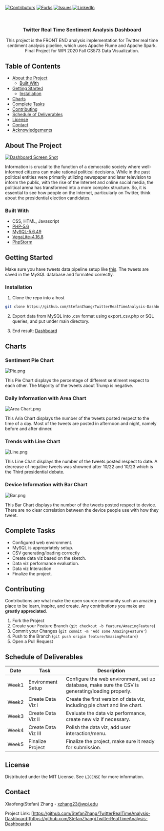 [![Contributors][contributors-shield]][contributors-url]
[![Forks][forks-shield]][forks-url]
[![Issues][issues-shield]][issues-url]
[![LinkedIn][linkedin-shield]][linkedin-url]



<!-- PROJECT LOGO -->
<br />
<p align="center">

  <h3 align="center">Twitter Real Time Sentiment Analysis Dashboard</h3>

  <p align="center">
    This project is the FRONT END analysis implementation for Twitter real time sentiment analysis pipeline, which uses Apache Flume and Apache Spark. Final Project for WPI 2020 Fall CS573 Data Visualization. 
  </p>
</p>



<!-- TABLE OF CONTENTS -->
## Table of Contents

* [About the Project](#about-the-project)
  * [Built With](#built-with)
* [Getting Started](#getting-started)
  * [Installation](#installation)
* [Charts](#charts)
* [Complete Tasks](#complete-tasks)
* [Contributing](#contributing)
* [Schedule of Deliverables](#schedule-of-deliverables)
* [License](#license)
* [Contact](#contact)
* [Acknowledgements](#acknowledgements)



<!-- ABOUT THE PROJECT -->
## About The Project

[![Dashboard Screen Shot][product-screenshot]](https://sentiment.stefanzhang.com/)

Information is crucial to the function of a democratic society where well- informed citizens can make rational political decisions. While in the past political entities were primarily utilizing newspaper and later television to inform the public, with the rise of the Internet and online social media, the political arena has transformed into a more complex structure. So, it is essential to see how people on the Internet, particularly on Twitter, think about the presidential election candidates.

### Built With

* CSS, HTML, Javascript
* [PHP-5.6](https://www.php.net/releases/5_6_40.php)
* [MySQL-5.6.49](https://dev.mysql.com/doc/relnotes/mysql/5.6/en/)
* [VegaLite-4.16.8](https://vega.github.io/vega-lite/)
* [PhpStorm](https://www.jetbrains.com/phpstorm/)

<!-- GETTING STARTED -->
## Getting Started

Make sure you have tweets data pipeline setup like [this](https://github.com/StefanZhang/TwitterRealTimeAnalysis). 
The tweets are saved in the MySQL database and formated correctly.

### Installation

1. Clone the repo into a host
```sh
git clone https://github.com/StefanZhang/TwitterRealTimeAnalysis-Dashboard.git
```
2. Export data from MySQL into .csv format using export_csv.php or SQL queries, and put under main directory.

3. End result: [Dashboard](https://sentiment.stefanzhang.com/)

## Charts

### Sentiment Pie Chart
![Pie.png](https://i.loli.net/2020/11/02/u8AS4JBqrovk9Ef.png)

This Pie Chart displays the percentage of different sentiment respect to each other. 
The Majority of the tweets about Trump is negative.

### Daily Information with Area Chart
![Area Chart.png](https://i.loli.net/2020/11/02/UI49knHZq5jpfwt.png)

This Aria Chart displays the number of the tweets posted respect to the time of a day.
Most of the tweets are posted in afternoon and night, namely before and after dinner.

### Trends with Line Chart
![Line.png](https://i.loli.net/2020/11/02/WGSLjabcnkHuQJh.png)

This Line Chart displays the number of the tweets posted respect to date. 
A decrease of negative tweets was showned after 10/22 and 10/23 which is the Third presidential debate.

### Device Information with Bar Chart
![Bar.png](https://i.loli.net/2020/11/02/5Y9rXz7kUiomLRw.png)

This Bar Chart displays the number of the tweets posted respect to device.
There are no clear correlation between the device people use with how they tweet.

## Complete Tasks

- Configured web environment.
- MySQL is appropriately setup.
- CSV generating/loading correctly
- Create data viz based on the sketch.
- Data viz performance evaluation.
- Data viz Interaction
- Finalize the project.


<!-- CONTRIBUTING -->
## Contributing

Contributions are what make the open source community such an amazing place to be learn, inspire, and create. Any contributions you make are **greatly appreciated**.

1. Fork the Project
2. Create your Feature Branch (`git checkout -b feature/AmazingFeature`)
3. Commit your Changes (`git commit -m 'Add some AmazingFeature'`)
4. Push to the Branch (`git push origin feature/AmazingFeature`)
5. Open a Pull Request

## Schedule of Deliverables
|Date  | Task | Description |
|--|--| -- |
| Week1 | Environment Setup | Configure the web environment, set up database, make sure the CSV is generating/loading properly.
| Week2 | Create Data Viz I| Create the first version of data viz, including pie chart and line chart. 
| Week3 | Create Data Viz II | Evaluate the data viz performance, create new viz if necessary. 
| Week4 | Create Data Viz III | Polish the data viz, add user interaction/menu.
| Week5 | Finalize Project | Finalize the project, make sure it ready for submission. 


<!-- LICENSE -->
## License

Distributed under the MIT License. See `LICENSE` for more information.



<!-- CONTACT -->
## Contact

Xiaofeng(Stefan) Zhang - xzhang23@wpi.edu

Project Link: [https://github.com/StefanZhang/TwitterRealTimeAnalysis-Dashboard](https://github.com/StefanZhang/TwitterRealTimeAnalysis-Dashboarde)


<!-- MARKDOWN LINKS & IMAGES -->
<!-- https://www.markdownguide.org/basic-syntax/#reference-style-links -->
[contributors-shield]: https://img.shields.io/github/contributors/StefanZhang/TwitterRealTimeAnalysis-Dashboard.svg?style=flat-square
[contributors-url]: https://github.com/StefanZhang/TwitterRealTimeAnalysis-Dashboard/graphs/contributors
[forks-shield]: https://img.shields.io/github/forks/StefanZhang/TwitterRealTimeAnalysis-Dashboard.svg?style=flat-square
[forks-url]: https://github.com/StefanZhang/TwitterRealTimeAnalysis-Dashboard/network/members
[issues-shield]: https://img.shields.io/github/issues/StefanZhang/TwitterRealTimeAnalysis-Dashboard.svg?style=flat-square
[issues-url]: https://github.com/StefanZhang/TwitterRealTimeAnalysis-Dashboard/issues
[linkedin-shield]: https://img.shields.io/badge/-LinkedIn-black.svg?style=flat-square&logo=linkedin&colorB=555
[linkedin-url]: https://www.linkedin.com/in/xiaofeng-stefan-zhang-26709987/
[product-screenshot]: https://i.loli.net/2020/10/23/aNpbTWYvcQZ8xLM.png



